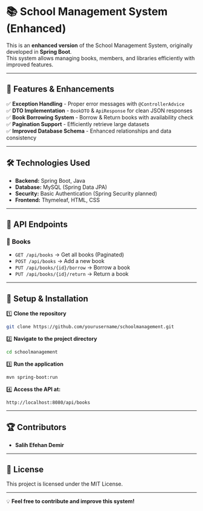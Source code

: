 # 📚 School Management System (Enhanced)

This is an **enhanced version** of the School Management System, originally developed in **Spring Boot**.  
This system allows managing books, members, and libraries efficiently with improved features.

---

## 🚀 Features & Enhancements

✅ **Exception Handling** - Proper error messages with `@ControllerAdvice`  
✅ **DTO Implementation** - `BookDTO` & `ApiResponse` for clean JSON responses  
✅ **Book Borrowing System** - Borrow & Return books with availability check  
✅ **Pagination Support** - Efficiently retrieve large datasets  
✅ **Improved Database Schema** - Enhanced relationships and data consistency  

---

## 🛠️ Technologies Used

- **Backend:** Spring Boot, Java  
- **Database:** MySQL (Spring Data JPA)  
- **Security:** Basic Authentication (Spring Security planned)  
- **Frontend:** Thymeleaf, HTML, CSS  

---

## 📌 API Endpoints

### 📖 **Books**
- `GET /api/books` → Get all books (Paginated)
- `POST /api/books` → Add a new book
- `PUT /api/books/{id}/borrow` → Borrow a book
- `PUT /api/books/{id}/return` → Return a book

---

## 🔧 Setup & Installation

1️⃣ **Clone the repository**  
```bash
git clone https://github.com/yourusername/schoolmanagement.git
```

2️⃣ **Navigate to the project directory**  
```bash
cd schoolmanagement
```

3️⃣ **Run the application**  
```bash
mvn spring-boot:run
```

4️⃣ **Access the API at:**  
```
http://localhost:8080/api/books
```

---

## 🏆 Contributors

- **Salih Efehan Demir**  

---

## 📜 License
This project is licensed under the MIT License.

---

💡 **Feel free to contribute and improve this system!**
